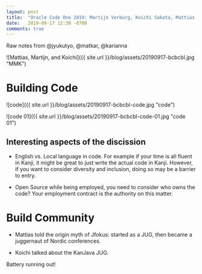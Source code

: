 ```yaml
---
layout: post
title:  "Oracle Code One 2019: Martijn Verburg, Koichi Sakata, Mattias Karlsson"
date:   2019-09-17 12:30 -0700
comments: true
---
```


Raw notes from @jyukutyo, @matkar, @karianna

![Mattias, Martijn, and Koichi]({{ site.url }}/blog/assets/20190917-bcbcbl.jpg "MMK")

# Building Code

![code]({{ site.url }}/blog/assets/20190917-bcbcbl-code.jpg "code")

![code 01]({{ site.url }}/blog/assets/20190917-bcbcbl-code-01.jpg "code 01")

## Interesting aspects of the discission

* English vs. Local language in code.  For example if your time is all
  fluent in Kanji, it might be great to just write the actual code in
  Kanji.  However, if you want to consider diversity and inclusion,
  doing so may be a barrier to entry.
  
* Open Source while being employed, you need to consider who owns the
  code?  Your employment contract is the authority on this matter.
  
# Build Community

* Mattias told the origin myth of Jfokus: started as a JUG, then became
  a juggernaut of Nordic conferences.
  
* Koichi talked about the KanJava JUG.

Battery running out!


